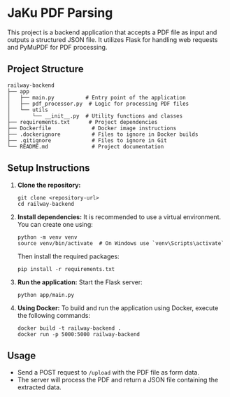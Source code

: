 # JaKu PDF Parsing

This project is a backend application that accepts a PDF file as input and outputs a structured JSON file. It utilizes Flask for handling web requests and PyMuPDF for PDF processing.

## Project Structure

```
railway-backend
├── app
│   ├── main.py          # Entry point of the application
│   ├── pdf_processor.py  # Logic for processing PDF files
│   └── utils
│       └── __init__.py  # Utility functions and classes
├── requirements.txt      # Project dependencies
├── Dockerfile             # Docker image instructions
├── .dockerignore          # Files to ignore in Docker builds
├── .gitignore             # Files to ignore in Git
└── README.md              # Project documentation
```

## Setup Instructions

1. **Clone the repository:**
   ```
   git clone <repository-url>
   cd railway-backend
   ```

2. **Install dependencies:**
   It is recommended to use a virtual environment. You can create one using:
   ```
   python -m venv venv
   source venv/bin/activate  # On Windows use `venv\Scripts\activate`
   ```
   Then install the required packages:
   ```
   pip install -r requirements.txt
   ```

3. **Run the application:**
   Start the Flask server:
   ```
   python app/main.py
   ```

4. **Using Docker:**
   To build and run the application using Docker, execute the following commands:
   ```
   docker build -t railway-backend .
   docker run -p 5000:5000 railway-backend
   ```

## Usage

- Send a POST request to `/upload` with the PDF file as form data.
- The server will process the PDF and return a JSON file containing the extracted data.
